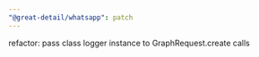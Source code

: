 ```yaml
---
"@great-detail/whatsapp": patch
---
```


refactor: pass class logger instance to GraphRequest.create calls

